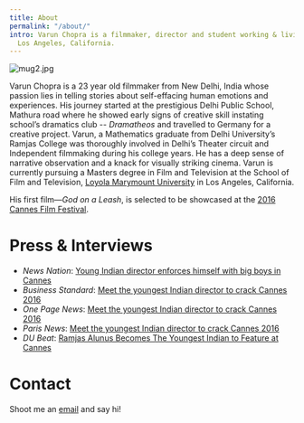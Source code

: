 ```yaml
---
title: About
permalink: "/about/"
intro: Varun Chopra is a filmmaker, director and student working & living out of sunny
  Los Angeles, California.
---
```


![mug2.jpg](/uploads/mug2.jpg)

Varun Chopra is a 23 year old filmmaker from New Delhi, India whose passion lies in telling stories about self-effacing human emotions and experiences. His journey started at the prestigious Delhi Public School, Mathura road where he showed early signs of creative skill instating school’s dramatics club -- *Dramatheos* and travelled to Germany for a creative project. Varun, a Mathematics graduate from Delhi University’s Ramjas College was thoroughly involved in Delhi’s Theater circuit and Independent filmmaking during his college years. He has a deep sense of narrative observation and a knack for visually striking cinema. Varun is currently pursuing a Masters degree in Film and Television at the School of Film and Television, [Loyola Marymount University](http://www.lmu.edu/) in Los Angeles, California.

His first film&mdash;*God on a Leash*, is selected to be showcased at the [2016 Cannes Film Festival](http://sub.festival-cannes.fr/SfcCatalogue/MovieDetail/f6d5ff19-78ed-4411-9756-8ae088ce8165).

# Press & Interviews

- *News Nation*: [Young Indian director enforces himself with big boys in Cannes](http://www.newsnation.in/article/127759-young-indian-director-enforces-himself-with-big-boys-in-cannes.html)
- *Business Standard*: [Meet the youngest Indian director to crack Cannes 2016](http://www.business-standard.com/article/news-ani/meet-the-youngest-indian-director-to-crack-cannes-2016-116042500492_1.html)
- *One Page News*: [Meet the youngest Indian director to crack Cannes 2016](http://www.onenewspage.com/n/Entertainment/759lhubxi/Meet-the-youngest-Indian-director-to-crack-Cannes.htm)
- *Paris News*: [Meet the youngest Indian director to crack Cannes 2016](http://www.parisnews.net/index.php/sid/243484889)
- *DU Beat*: [Ramjas Alunus Becomes The Youngest Indian to Feature at Cannes](http://dubeat.com/2016/04/ramjas-alumni-becomes-the-youngest-indian-to-feature-at-cannes/)

# Contact

Shoot me an [email](mailto:varun0693@gmail.com) and say hi!
